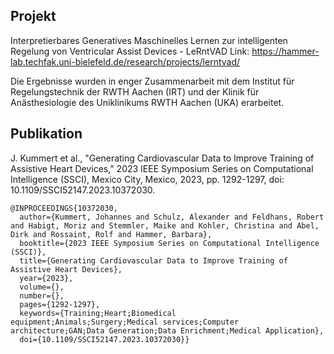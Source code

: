 ## Projekt
Interpretierbares Generatives Maschinelles Lernen zur intelligenten Regelung von Ventricular Assist Devices - LeRntVAD 
Link: https://hammer-lab.techfak.uni-bielefeld.de/research/projects/lerntvad/

Die Ergebnisse wurden in enger Zusammenarbeit mit dem Institut für Regelungstechnik der RWTH Aachen (IRT) und der Klinik für Anästhesiologie des Uniklinikums RWTH Aachen (UKA) erarbeitet.

## Publikation
J. Kummert et al., "Generating Cardiovascular Data to Improve Training of Assistive Heart Devices," 2023 IEEE Symposium Series on Computational Intelligence (SSCI), Mexico City, Mexico, 2023, pp. 1292-1297, doi: 10.1109/SSCI52147.2023.10372030.

```
@INPROCEEDINGS{10372030,
  author={Kummert, Johannes and Schulz, Alexander and Feldhans, Robert and Habigt, Moriz and Stemmler, Maike and Kohler, Christina and Abel, Dirk and Rossaint, Rolf and Hammer, Barbara},
  booktitle={2023 IEEE Symposium Series on Computational Intelligence (SSCI)}, 
  title={Generating Cardiovascular Data to Improve Training of Assistive Heart Devices}, 
  year={2023},
  volume={},
  number={},
  pages={1292-1297},
  keywords={Training;Heart;Biomedical equipment;Animals;Surgery;Medical services;Computer architecture;GAN;Data Generation;Data Enrichment;Medical Application},
  doi={10.1109/SSCI52147.2023.10372030}}
```
